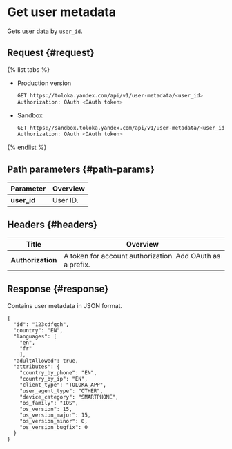 # Get user metadata

Gets user data by `user_id`.

## Request {#request}

{% list tabs %}

- Production version

  ```bash
  GET https://toloka.yandex.com/api/v1/user-metadata/<user_id>
  Authorization: OAuth <OAuth token>
  ```

- Sandbox

  ```bash
  GET https://sandbox.toloka.yandex.com/api/v1/user-metadata/<user_id>
  Authorization: OAuth <OAuth token>
  ```

{% endlist %}

## Path parameters {#path-params}

Parameter | Overview
----- | -----
**user_id** | User ID.


## Headers {#headers}

Title | Overview
----- | -----
**Authorization** | A token for account authorization. Add OAuth as a prefix.


## Response {#response}

Contains user metadata in JSON format.

```
{
  "id": "123cdfggh",
  "country": "EN",
  "languages": [
    "en",
    "fr"
    ],
  "adultAllowed": true,
  "attributes": {
    "country_by_phone": "EN",
    "country_by_ip": "EN",
    "client_type": "TOLOKA_APP",
    "user_agent_type": "OTHER",
    "device_category": "SMARTPHONE",
    "os_family": "IOS",
    "os_version": 15,
    "os_version_major": 15,
    "os_version_minor": 0,
    "os_version_bugfix": 0
  }
}
```
